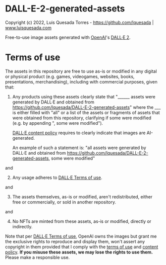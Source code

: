 # DALL-E-2-generated-assets
Copyright (c) 2022, Luis Quesada Torres - https://github.com/lquesada | www.luisquesada.com

Free-to-use image assets generated with [OpenAI](https://openai.com/)'s [DALL·E 2](https://openai.com/dall-e-2/).

# Terms of use
The assets in this repository are free to use as-is or modified in any digital or physical product (e.g. games, videogames, websites, books, presentations, merchandising), including with commercial purposes, given that:

1. Any products using these assets clearly state that "______ assets were generated by DALL·E and obtained from https://github.com/lquesada/DALL-E-2-generated-assets" where the ___ is either filled with "all" or a list of the assets or fragments of assets that were obtained from this repository, clarifying if some were modified (e.g. by appending ", some were modified").

    [DALL·E content policy](https://labs.openai.com/policies/content-policy) requires to clearly indicate that images are AI-generated.

    An example of such a statement is: "all assets were generated by DALL·E and obtained from https://github.com/lquesada/DALL-E-2-generated-assets, some were modified"

and

2. Any usage adheres to [DALL·E Terms of use](https://labs.openai.com/policies/terms).

and

3. The assets themselves, as-is or modified, aren't redistributed, either free or commercially, or sold in another repository.

and

4. No NFTs are minted from these assets, as-is or modified, directly or indirectly.

Note that per [DALL·E Terms of use](https://labs.openai.com/policies/terms), OpenAI owns the images but grant me the exclusive rights to reproduce and display them, won't assert any copyright in them provided that I comply with the [terms of use](https://labs.openai.com/policies/terms) and [content policy](https://labs.openai.com/policies/content-policy). **If you misuse these assets, we may lose the rights to use them.** Please make a responsible use.
